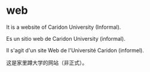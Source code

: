 # web
It is a website of Caridon University (Informal).

Es un sitio web de Caridon University (informal).

Il s'agit d'un site Web de l'Université Caridon (informel).

这是家里蹲大学的网站（非正式）。
